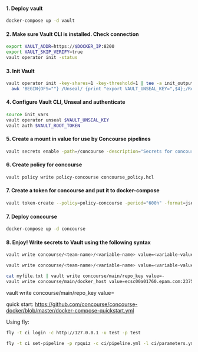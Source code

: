 #### 1. Deploy vault
```sh
docker-compose up -d vault
```

#### 2. Make sure Vault CLI is installed. Check connection
```sh
export VAULT_ADDR=https://$DOCKER_IP:8200
export VAULT_SKIP_VERIFY=true
vault operator init -status
```

#### 3. Init Vault
```sh
vault operator init -key-shares=1 -key-threshold=1 | tee -a init_output |
  awk 'BEGIN{OFS=""} /Unseal/ {print "export VAULT_UNSEAL_KEY=",$4};/Root/ {print "export VAULT_ROOT_TOKEN=",$4}' > init_vars

```

#### 4. Configure Vault CLI, Unseal and authenticate
```sh
source init_vars
vault operator unseal $VAULT_UNSEAL_KEY
vault auth $VAULT_ROOT_TOKEN 
```

#### 5. Create a mount in value for use by Concourse pipelines
```sh
vault secrets enable -path=/concourse -description="Secrets for concourse pipelines" generic
```

#### 6. Create policy for concourse
```sh
vault policy write policy-concourse concourse_policy.hcl
```

#### 7. Create a token for concourse and put it to docker-compose
```sh
vault token-create --policy=policy-concourse -period="600h" -format=json
```


#### 7. Deploy concourse
```sh
docker-compose up -d concourse
```

#### 8. Enjoy! Write secrets to Vault using the following syntax
```sh
vault write concourse/<team-name>/<variable-name> value=<variable-value>
```
```sh
vault write concourse/<team-name>/<variable-name> value=<variable-value>
```
```sh
cat myfile.txt | vault write concourse/main/repo_key value=-
vault write concourse/main/docker_host value=ecsc00a01760.epam.com:2375
```

vault write concourse/main/repo_key value=<variable-value>

quick start:
https://github.com/concourse/concourse-docker/blob/master/docker-compose-quickstart.yml


Using fly:
```bash
fly -t ci login -c http://127.0.0.1 -u test -p test
```

```bash
fly -t ci set-pipeline -p rpquiz -c ci/pipeline.yml -l ci/parameters.yml 
```
